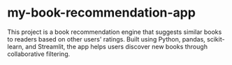 # my-book-recommendation-app
This project is a book recommendation engine that suggests similar books to readers based on other users' ratings. Built using Python, pandas, scikit-learn, and Streamlit, the app helps users discover new books through collaborative filtering.
